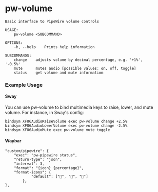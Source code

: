 # pw-volume

```
Basic interface to PipeWire volume controls

USAGE:
    pw-volume <SUBCOMMAND>

OPTIONS:
    -h, --help    Prints help information

SUBCOMMANDS:
    change    adjusts volume by decimal percentage, e.g. '+1%', '-0.5%'
    mute      mutes audio [possible values: on, off, toggle]
    status    get volume and mute information
```

### Example Usage
#### Sway
You can use pw-volume to bind multimedia keys to raise, lower, and mute volume.
For instance, in Sway's config:

```
bindsym XF86AudioRaiseVolume exec pw-volume change +2.5%
bindsym XF86AudioLowerVolume exec pw-volume change -2.5%
bindsym XF86AudioMute exec pw-volume mute toggle
```
#### Waybar
```
"custom/pipewire": {
    "exec": "pw-pipewire status",
    "return-type": "json",
    "interval": 3,
    "format": "{icon} {percentage}",
    "format-icons": {
            "default": ["󰕿", "󰖀", "󰕾"]
        },
},
```
